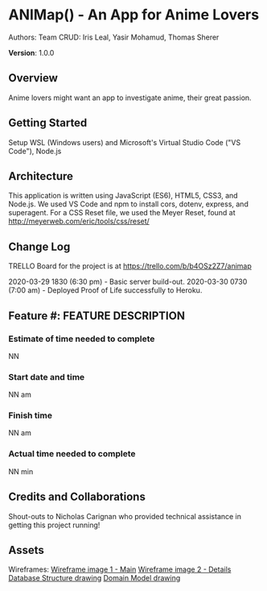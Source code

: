# ANIMap() - An App for Anime Lovers

Authors: Team CRUD:  Iris Leal, Yasir Mohamud, Thomas Sherer

**Version**: 1.0.0 <!--(increment the patch/fix version number if you make more commits past your first submission) -->

## Overview
<!-- Provide a high level overview of what this application is and why you are building it, beyond the fact that it's an assignment for this class. (i.e. What's your problem domain?) -->
Anime lovers might want an app to investigate anime, their great passion.

## Getting Started
<!-- What are the steps that a user must take in order to build this app on their own machine and get it running? -->
Setup WSL (Windows users) and Microsoft's Virtual Studio Code ("VS Code"), Node.js

## Architecture
<!-- Provide a detailed description of the application design. What technologies (languages, libraries, etc) you're using, and any other relevant design information. -->
This application is written using JavaScript (ES6), HTML5, CSS3, and Node.js. 
We used VS Code and npm to install cors, dotenv, express, and superagent.
For a CSS Reset file, we used the Meyer Reset, found at http://meyerweb.com/eric/tools/css/reset/ 


## Change Log
<!-- Use this area to document the iterative changes made to your application as each feature is successfully implemented. Use time stamps. Here's an examples:
01-01-2001 4:59pm - Application now has a fully-functional express server, with a GET route for the location resource. -->
TRELLO Board for the project is at https://trello.com/b/b4OSz2Z7/animap

2020-03-29 1830 (6:30 pm) - Basic server build-out.
2020-03-30 0730 (7:00 am) - Deployed Proof of Life successfully to Heroku.


## Feature #: FEATURE DESCRIPTION
### Estimate of time needed to complete
NN
### Start date and time
NN am
### Finish time
NN am
### Actual time needed to complete
NN min


## Credits and Collaborations
<!-- Give credit (and a link) to other people or resources that helped you build this application. -->
Shout-outs to Nicholas Carignan who provided technical assistance in getting this project running!

## Assets
Wireframes:
[Wireframe image 1 - Main](./images/animap_wireframe1.png)
[Wireframe image 2 - Details](./images/animap_wireframe2.png)
[Database Structure drawing](./images/animap_dB-structure.png)
[Domain Model drawing](./images/domain_model.png)
